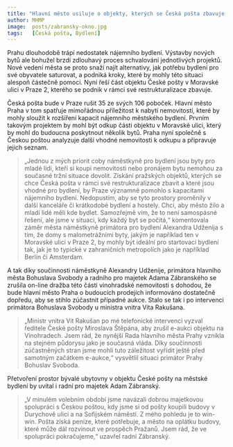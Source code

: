 ```yaml
---
title: "Hlavní město usiluje o objekty, kterých se Česká pošta zbavuje, s cílem vybudovat byty pro mladé"
author: MHMP
image:  posts/zabransky-okno.jpg
tags:   [Česká pošta, Bydlení]
---
```


Prahu dlouhodobě trápí nedostatek nájemního bydlení. Výstavby nových bytů ale bohužel brzdí zdlouhavý proces schvalování jednotlivých projektů. Nové vedení města se proto snaží najít alternativy, jak potřebu bydlení pro své obyvatele saturovat, a podniká kroky, které by mohly této situaci alespoň částečně pomoci. Nyní řeší část objektu České pošty v Moravské ulici v Praze 2, kterého se podnik v rámci své restrukturalizace zbavuje.

Česká pošta bude v Praze rušit 35 ze svých 106 poboček. Hlavní město Praha v tom spatřuje mimořádnou příležitost k nabytí nemovitostí, které by mohly sloužit k rozšíření kapacit nájemního městského bydlení. Prvním takovým projektem by mohl být odkup části objektu v Moravské ulici, který by mohl do budoucna poskytnout několik bytů. Praha nyní společně s Českou poštou analyzuje další vhodné nemovitosti k odkupu a připravuje jejich seznam.

> „Jednou z mých priorit coby náměstkyně pro bydlení jsou byty pro mladé lidi, kteří si koupi nemovitosti nebo pronájem bytu nemohou za současné tržní situace dovolit. Získání pražských objektů, kterých se chce Česká pošta v rámci své restrukturalizace zbavit a které jsou vhodné pro bydlení, by Praze významně pomohlo s kapacitami nájemního bydlení. Nedopustím, aby se tyto prostory proměnily v další kanceláře či krátkodobé bydlení a hostely. Chci, aby město žilo a mladí lidé měli kde bydlet. Samozřejmě vím, že to není samospásné řešení, ale jsme v situaci, kdy každý byt se počítá,“ komentovala záměr města náměstkyně primátora pro bydlení Alexandra Udženija s tím, že domy s malometrážními byty, jakým je například ten v Moravské ulici v Praze 2, by mohly být ideální pro startovací bydlení tak, jak je to typické v zahraničních metropolích jako je například Berlín či Amsterdam.

A tak díky součinnosti náměstkyně Alexandry Udženije, primátora hlavního města Bohuslava Svobody a radního pro majetek Adama Zábranského se zrušila on-line dražba této části vinohradské nemovitosti s dohodou, že bude hlavní město Praha o budoucích prodejích informováno dostatečně dopředu, aby se stihlo zúčastnit případné aukce. Stalo se tak i po intervenci primátora Bohuslava Svobody u ministra vnitra Víta Rakušana.

> „Ministr vnitra Vít Rakušan po mé telefonické intervenci vyzval ředitele České pošty Miroslava Štěpána, aby zrušil e-aukci objektu na Vinohradech. Jsem rád, že nynější Rada hlavního města Prahy vznikla na stejném půdorysu jako je současná vláda. Díky součinnosti zúčastněných stran jsme mohli tuto záležitost vyřídit ještě před samotným začátkem e-aukce,“ vysvětlil situaci primátor Prahy Bohuslav Svoboda.

Přetvoření prostor bývalé ubytovny v objektu České pošty na městské bydlení by uvítal i radní pro majetek Adam Zábranský. 

> „V minulém volebním období jsme navázali dobrou majetkovou spolupráci s Českou poštou, kdy jsme si od pošty koupili budovy v Durychově ulici a na Sofijském náměstí. Z mého pohledu je to win-win. Pošta získá peníze, které potřebuje, a město na oplátku budovy, které může dál rozvinout ve prospěch Pražanů. Jsem rád, že ve spolupráci pokračujeme,“ uzavřel radní Zábranský.
